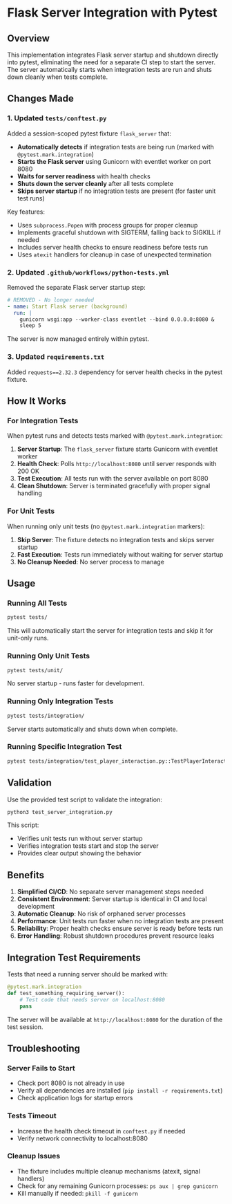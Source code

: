 # Flask Server Integration with Pytest

## Overview

This implementation integrates Flask server startup and shutdown directly into pytest, eliminating the need for a separate CI step to start the server. The server automatically starts when integration tests are run and shuts down cleanly when tests complete.

## Changes Made

### 1. Updated `tests/conftest.py`

Added a session-scoped pytest fixture `flask_server` that:
- **Automatically detects** if integration tests are being run (marked with `@pytest.mark.integration`)
- **Starts the Flask server** using Gunicorn with eventlet worker on port 8080
- **Waits for server readiness** with health checks
- **Shuts down the server cleanly** after all tests complete
- **Skips server startup** if no integration tests are present (for faster unit test runs)

Key features:
- Uses `subprocess.Popen` with process groups for proper cleanup
- Implements graceful shutdown with SIGTERM, falling back to SIGKILL if needed
- Includes server health checks to ensure readiness before tests run
- Uses `atexit` handlers for cleanup in case of unexpected termination

### 2. Updated `.github/workflows/python-tests.yml`

Removed the separate Flask server startup step:
```yaml
# REMOVED - No longer needed
- name: Start Flask server (background)
  run: |
    gunicorn wsgi:app --worker-class eventlet --bind 0.0.0.0:8080 &
    sleep 5
```

The server is now managed entirely within pytest.

### 3. Updated `requirements.txt`

Added `requests==2.32.3` dependency for server health checks in the pytest fixture.

## How It Works

### For Integration Tests
When pytest runs and detects tests marked with `@pytest.mark.integration`:

1. **Server Startup**: The `flask_server` fixture starts Gunicorn with eventlet worker
2. **Health Check**: Polls `http://localhost:8080` until server responds with 200 OK
3. **Test Execution**: All tests run with the server available on port 8080
4. **Clean Shutdown**: Server is terminated gracefully with proper signal handling

### For Unit Tests
When running only unit tests (no `@pytest.mark.integration` markers):

1. **Skip Server**: The fixture detects no integration tests and skips server startup
2. **Fast Execution**: Tests run immediately without waiting for server startup
3. **No Cleanup Needed**: No server process to manage

## Usage

### Running All Tests
```bash
pytest tests/
```
This will automatically start the server for integration tests and skip it for unit-only runs.

### Running Only Unit Tests
```bash
pytest tests/unit/
```
No server startup - runs faster for development.

### Running Only Integration Tests
```bash
pytest tests/integration/
```
Server starts automatically and shuts down when complete.

### Running Specific Integration Test
```bash
pytest tests/integration/test_player_interaction.py::TestPlayerInteraction::test_player_connection -v
```

## Validation

Use the provided test script to validate the integration:

```bash
python3 test_server_integration.py
```

This script:
- Verifies unit tests run without server startup
- Verifies integration tests start and stop the server
- Provides clear output showing the behavior

## Benefits

1. **Simplified CI/CD**: No separate server management steps needed
2. **Consistent Environment**: Server startup is identical in CI and local development
3. **Automatic Cleanup**: No risk of orphaned server processes
4. **Performance**: Unit tests run faster when no integration tests are present
5. **Reliability**: Proper health checks ensure server is ready before tests run
6. **Error Handling**: Robust shutdown procedures prevent resource leaks

## Integration Test Requirements

Tests that need a running server should be marked with:
```python
@pytest.mark.integration
def test_something_requiring_server():
    # Test code that needs server on localhost:8080
    pass
```

The server will be available at `http://localhost:8080` for the duration of the test session.

## Troubleshooting

### Server Fails to Start
- Check port 8080 is not already in use
- Verify all dependencies are installed (`pip install -r requirements.txt`)
- Check application logs for startup errors

### Tests Timeout
- Increase the health check timeout in `conftest.py` if needed
- Verify network connectivity to localhost:8080

### Cleanup Issues
- The fixture includes multiple cleanup mechanisms (atexit, signal handlers)
- Check for any remaining Gunicorn processes: `ps aux | grep gunicorn`
- Kill manually if needed: `pkill -f gunicorn`